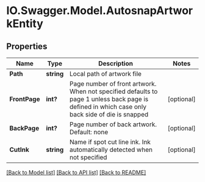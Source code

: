 # IO.Swagger.Model.AutosnapArtworkEntity
## Properties

Name | Type | Description | Notes
------------ | ------------- | ------------- | -------------
**Path** | **string** | Local path of artwork file | 
**FrontPage** | **int?** | Page number of front artwork.  When not specified defaults to page 1 unless back page is defined in which case only back side of die is snapped | [optional] 
**BackPage** | **int?** | Page number of back artwork.  Default: none | [optional] 
**CutInk** | **string** | Name if spot cut line ink.  Ink automatically detected when not specified | [optional] 

[[Back to Model list]](../README.md#documentation-for-models) [[Back to API list]](../README.md#documentation-for-api-endpoints) [[Back to README]](../README.md)

